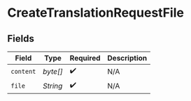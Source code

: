 # CreateTranslationRequestFile


## Fields

| Field              | Type               | Required           | Description        |
| ------------------ | ------------------ | ------------------ | ------------------ |
| `content`          | *byte[]*           | :heavy_check_mark: | N/A                |
| `file`             | *String*           | :heavy_check_mark: | N/A                |